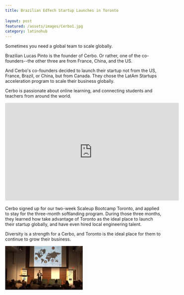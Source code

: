 ```yaml
---
title: Brazilian EdTech Startup Launches in Toronto 

layout: post
featured: /assets/images/Cerbo1.jpg
category: latinohub
---
```


<p>
Sometimes you need a global team to scale globally.
</p>

<p>
Brazilian Lucas Pinto is the founder of Cerbo. Or rather, one of the co-founders--the other three are from France, China, and the US.
</p>

<p>
And Cerbo's co-founders decided to launch their startup not from the US, France, Brazil, or China, but from Canada. They chose the LatAm Startups acceleration program to scale their business globally.
</p>

<!--more-->
<p>
Cerbo is passionate about online learning, and connecting students and teachers from around the world. 
</p>

<p>
<iframe 
  width="560" 
  height="315" 
  src="https://www.youtube.com/embed/vsO4KLDwkEg"
  frameborder="0" 
  allowfullscreen>
</iframe>
</p>

<p>
Cerbo signed up for our two-week Scaleup Bootcamp Toronto, and applied to stay for the three-month softlanding program. During those three months, they learned how take advantage of Toronto as the ideal place to launch their startup globally, and have even hired local engineering talent.
</p>

<p>
Diversity is a strength for a Cerbo, and Toronto is the ideal place for them to continue to grow their business.
</p>


<p>
<img src="/assets/images/Cerbo2.jpg" width=250 class=center alt="Cerbo"></img>
</p>

